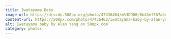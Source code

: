 ```yaml
---
title: Iwatayama Baby
image-url: https://drscdn.500px.org/photo/47436464/m%3D900/6b43ef567abddc5af75584a7e23e1161
content-url: https://500px.com/photo/47436462/iwatayama-baby-by-alan-yang
alt: Iwatayama baby by Alan Yang on 500px.com
category: photos
---
```


